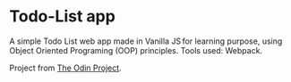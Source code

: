 # Todo-List app

A simple Todo List web app made in Vanilla JS for learning purpose,
using Object Oriented Programing (OOP) principles.
Tools used: Webpack.


Project from [The Odin Project](https://www.theodinproject.com).
